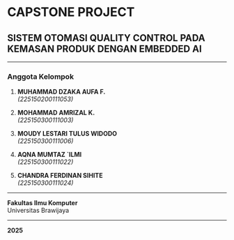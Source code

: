 # **CAPSTONE PROJECT**

## **SISTEM OTOMASI QUALITY CONTROL PADA KEMASAN PRODUK DENGAN EMBEDDED AI**

---

### Anggota Kelompok

1. **MUHAMMAD DZAKA AUFA F.**  
   _(225150200111053)_

2. **MOHAMMAD AMRIZAL K.**  
   _(225150300111003)_

3. **MOUDY LESTARI TULUS WIDODO**  
   _(225150300111006)_

4. **AQNA MUMTAZ `ILMI**  
   _(225150300111022)_

5. **CHANDRA FERDINAN SIHITE**  
   _(225150300111024)_

---

**Fakultas Ilmu Komputer**  
Universitas Brawijaya

---

**2025**
